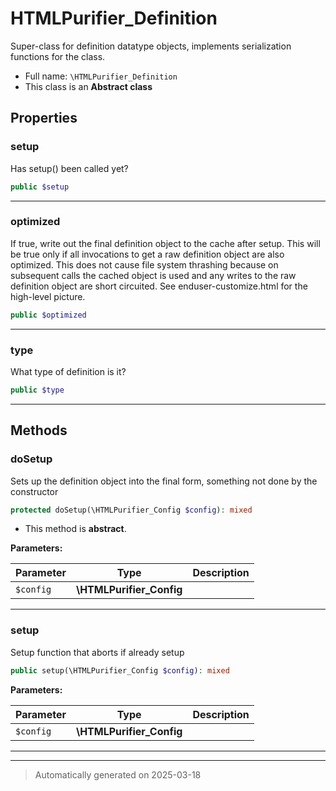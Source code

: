 
# HTMLPurifier_Definition

Super-class for definition datatype objects, implements serialization
functions for the class.



* Full name: `\HTMLPurifier_Definition`
* This class is an **Abstract class**



## Properties


### setup

Has setup() been called yet?

```php
public $setup
```






***

### optimized

If true, write out the final definition object to the cache after
setup.  This will be true only if all invocations to get a raw
definition object are also optimized.  This does not cause file
system thrashing because on subsequent calls the cached object
is used and any writes to the raw definition object are short
circuited.  See enduser-customize.html for the high-level
picture.

```php
public $optimized
```






***

### type

What type of definition is it?

```php
public $type
```






***

## Methods


### doSetup

Sets up the definition object into the final form, something
not done by the constructor

```php
protected doSetup(\HTMLPurifier_Config $config): mixed
```




* This method is **abstract**.



**Parameters:**

| Parameter | Type | Description |
|-----------|------|-------------|
| `$config` | **\HTMLPurifier_Config** |  |





***

### setup

Setup function that aborts if already setup

```php
public setup(\HTMLPurifier_Config $config): mixed
```








**Parameters:**

| Parameter | Type | Description |
|-----------|------|-------------|
| `$config` | **\HTMLPurifier_Config** |  |





***


***
> Automatically generated on 2025-03-18
